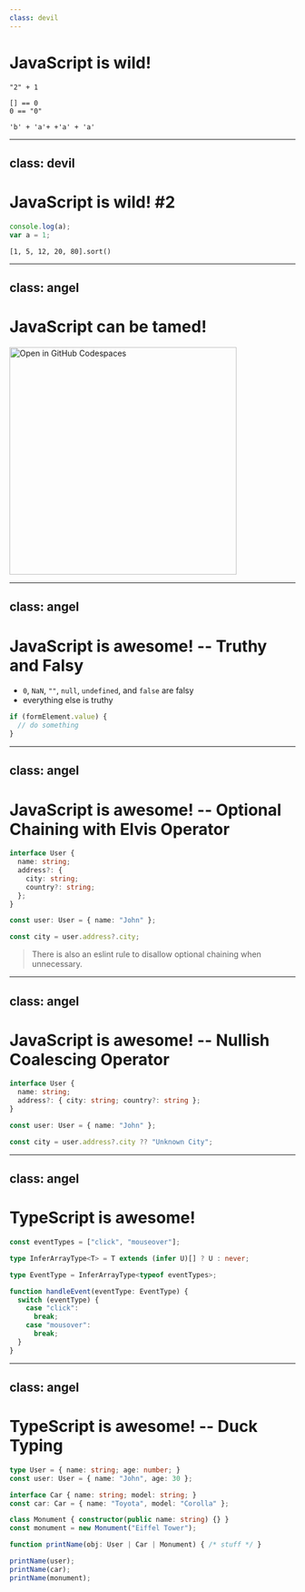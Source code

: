 ```yaml
---
class: devil
---
```


# JavaScript is wild!

```jseval {monaco-run} { autorun:false }
"2" + 1
```

```jseval {monaco-run} { autorun:false }
[] == 0
0 == "0"
```

```jseval {monaco-run} { autorun:false }
'b' + 'a'+ +'a' + 'a'
```

<!--
1. "2" - 1 -> 0
2. [] == "0" -> false
3. baNaNa
-->

---
class: devil
---

# JavaScript is wild! #2

```js {monaco-run} { autorun:false }
console.log(a);
var a = 1;
```

```jseval {monaco-run} { autorun:false }
[1, 5, 12, 20, 80].sort()
```

<!--
1. uncomment line with var -> ERROR
2. scrambles order

A: Wow, a lot of effort for this presentation! What is this based on?
-->

---
class: angel
---

# JavaScript can be tamed!

<a href="https://codespaces.new/dhhyi/javascript-fullstack-temptation/tree/examples/weirdness?quickstart=1&file=example.js" target="_blank" class="m-auto h-full block flex justify-center items-center">
  <img src="https://github.com/codespaces/badge.svg" alt="Open in GitHub Codespaces" width="400">
</a>

<!--
Fix code using eslint in GitHub Codespaces
(JS Web IDE, btw.)
-->

---
class: angel
---

# JavaScript is awesome! -- Truthy and Falsy

- `0`, `NaN`, `""`, `null`, `undefined`, and `false` are falsy
- everything else is truthy

```js {monaco}
if (formElement.value) {
  // do something
}
```

---
class: angel
---

# JavaScript is awesome! -- Optional Chaining with Elvis Operator

```ts {monaco}
interface User {
  name: string;
  address?: {
    city: string;
    country?: string;
  };
}

const user: User = { name: "John" };

const city = user.address?.city;
```

<v-click>

> There is also an eslint rule to disallow optional chaining when unnecessary.

</v-click>

---
class: angel
---

# JavaScript is awesome! -- Nullish Coalescing Operator

```ts {monaco}
interface User {
  name: string;
  address?: { city: string; country?: string };
}

const user: User = { name: "John" };

const city = user.address?.city ?? "Unknown City";
```

---
class: angel
---

# TypeScript is awesome!

```ts {monaco}
const eventTypes = ["click", "mouseover"];

type InferArrayType<T> = T extends (infer U)[] ? U : never;

type EventType = InferArrayType<typeof eventTypes>;

function handleEvent(eventType: EventType) {
  switch (eventType) {
    case "click":
      break;
    case "mousover":
      break;
  }
}
```

---
class: angel
---

# TypeScript is awesome! -- Duck Typing

<!-- prettier-ignore -->
```ts {monaco} { editorOptions: { wordWrap: 'on' } }
type User = { name: string; age: number; }
const user: User = { name: "John", age: 30 };

interface Car { name: string; model: string; }
const car: Car = { name: "Toyota", model: "Corolla" };

class Monument { constructor(public name: string) {} }
const monument = new Monument("Eiffel Tower");

function printName(obj: User | Car | Monument) { /* stuff */ }

printName(user);
printName(car);
printName(monument);
```

<!--
NOTES
-->
